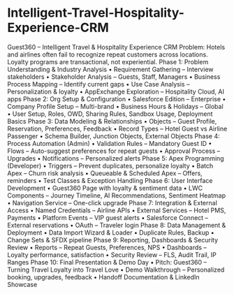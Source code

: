 # Intelligent-Travel-Hospitality-Experience-CRM
Guest360 – Intelligent Travel & Hospitality Experience CRM
 Problem: Hotels and airlines often fail to recognize repeat customers across locations. Loyalty
 programs are transactional, not experiential.
 Phase 1: Problem Understanding & Industry Analysis
 • Requirement Gathering – Interview stakeholders
 • Stakeholder Analysis – Guests, Staff, Managers
 • Business Process Mapping – Identify current gaps
 • Use Case Analysis – Personalization & loyalty
 • AppExchange Exploration – Hospitality Cloud, AI apps
 Phase 2: Org Setup & Configuration
 • Salesforce Edition – Enterprise
 • Company Profile Setup – Multi-brand
 • Business Hours & Holidays – Global
 • User Setup, Roles, OWD, Sharing Rules, Sandbox Usage, Deployment Basics
 Phase 3: Data Modeling & Relationships
 • Objects – Guest Profile, Reservation, Preferences, Feedback
 • Record Types – Hotel Guest vs Airline Passenger
 • Schema Builder, Junction Objects, External Objects
 Phase 4: Process Automation (Admin)
 • Validation Rules – Mandatory Guest ID
 • Flows – Auto-suggest preferences for repeat guests
 • Approval Process – Upgrades
 • Notifications – Personalized alerts
 Phase 5: Apex Programming (Developer)
 • Triggers – Prevent duplicates, personalize loyalty
 • Batch Apex – Churn risk analysis
 • Queueable & Scheduled Apex – Offers, reminders
 • Test Classes & Exception Handling
 Phase 6: User Interface Development
 • Guest360 Page with loyalty & sentiment data
 • LWC Components – Journey Timeline, AI Recommendations, Sentiment Heatmap
 • Navigation Service – One-click upgrade
 Phase 7: Integration & External Access
 • Named Credentials – Airline APIs
 • External Services – Hotel PMS, Payments
 • Platform Events – VIP guest alerts
 • Salesforce Connect – External reservations
 • OAuth – Traveler login
 Phase 8: Data Management & Deployment
 • Data Import Wizard & Loader
 • Duplicate Rules, Backup
• Change Sets & SFDX pipeline
 Phase 9: Reporting, Dashboards & Security Review
 • Reports – Repeat Guests, Preferences, NPS
 • Dashboards – Loyalty performance, satisfaction
 • Security Review – FLS, Audit Trail, IP Ranges
 Phase 10: Final Presentation & Demo Day
 • Pitch: Guest360 – Turning Travel Loyalty into Travel Love
 • Demo Walkthrough – Personalized booking, upgrades, feedback
 • Handoff Documentation & LinkedIn Showcase
